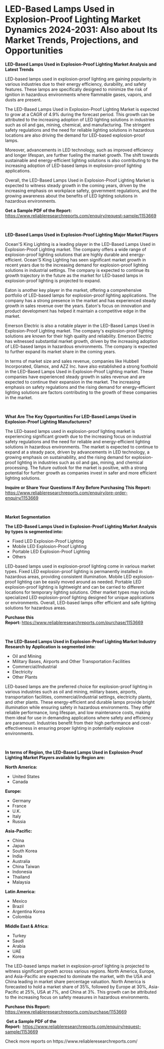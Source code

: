<p><h1>LED-Based Lamps Used in Explosion-Proof Lighting Market Dynamics 2024-2031: Also about Its Market Trends, Projections, and Opportunities</h1></p><p><strong>LED-Based Lamps Used in Explosion-Proof Lighting Market Analysis and Latest Trends</strong></p>
<p><p>LED-based lamps used in explosion-proof lighting are gaining popularity in various industries due to their energy efficiency, durability, and safety features. These lamps are specifically designed to minimize the risk of ignition in hazardous environments where flammable gases, vapors, and dusts are present.</p><p>The LED-Based Lamps Used in Explosion-Proof Lighting Market is expected to grow at a CAGR of 4.9% during the forecast period. This growth can be attributed to the increasing adoption of LED lighting solutions in industries such as oil and gas, mining, chemical, and manufacturing. The stringent safety regulations and the need for reliable lighting solutions in hazardous locations are also driving the demand for LED-based explosion-proof lamps.</p><p>Moreover, advancements in LED technology, such as improved efficiency and longer lifespan, are further fueling the market growth. The shift towards sustainable and energy-efficient lighting solutions is also contributing to the increasing adoption of LED-based lamps in explosion-proof lighting applications.</p><p>Overall, the LED-Based Lamps Used in Explosion-Proof Lighting Market is expected to witness steady growth in the coming years, driven by the increasing emphasis on workplace safety, government regulations, and the growing awareness about the benefits of LED lighting solutions in hazardous environments.</p></p>
<p><strong>Get a Sample PDF of the Report:&nbsp;</strong> <a href="https://www.reliableresearchreports.com/enquiry/request-sample/1153669">https://www.reliableresearchreports.com/enquiry/request-sample/1153669</a></p>
<p>&nbsp;</p>
<p><strong>LED-Based Lamps Used in Explosion-Proof Lighting Major Market Players</strong></p>
<p><p>Ocean'S King Lighting is a leading player in the LED-Based Lamps Used in Explosion-Proof Lighting market. The company offers a wide range of explosion-proof lighting solutions that are highly durable and energy-efficient. Ocean'S King Lighting has seen significant market growth in recent years due to the increasing demand for explosion-proof lighting solutions in industrial settings. The company is expected to continue its growth trajectory in the future as the market for LED-based lamps in explosion-proof lighting is projected to expand.</p><p>Eaton is another key player in the market, offering a comprehensive portfolio of LED-based lamps for explosion-proof lighting applications. The company has a strong presence in the market and has experienced steady growth in sales revenue over the years. Eaton's focus on innovation and product development has helped it maintain a competitive edge in the market.</p><p>Emerson Electric is also a notable player in the LED-Based Lamps Used in Explosion-Proof Lighting market. The company's explosion-proof lighting solutions are known for their high quality and reliability. Emerson Electric has witnessed substantial market growth, driven by the increasing adoption of LED-based lamps in hazardous environments. The company is expected to further expand its market share in the coming years.</p><p>In terms of market size and sales revenue, companies like Hubbell Incorporated, Glamox, and AZZ Inc. have also established a strong foothold in the LED-Based Lamps Used in Explosion-Proof Lighting market. These companies have experienced steady growth in sales revenue and are expected to continue their expansion in the market. The increasing emphasis on safety regulations and the rising demand for energy-efficient lighting solutions are factors contributing to the growth of these companies in the market.</p></p>
<p>&nbsp;</p>
<p><strong>What Are The Key Opportunities For LED-Based Lamps Used in Explosion-Proof Lighting Manufacturers?</strong></p>
<p><p>The LED-based lamps used in explosion-proof lighting market is experiencing significant growth due to the increasing focus on industrial safety regulations and the need for reliable and energy-efficient lighting solutions in hazardous environments. The market is expected to continue to expand at a steady pace, driven by advancements in LED technology, a growing emphasis on sustainability, and the rising demand for explosion-proof lighting in industries such as oil and gas, mining, and chemical processing. The future outlook for the market is positive, with a strong potential for further growth as companies invest in safer and more efficient lighting solutions.</p></p>
<p><strong>Inquire or Share Your Questions If Any Before Purchasing This Report:</strong> <a href="https://www.reliableresearchreports.com/enquiry/pre-order-enquiry/1153669">https://www.reliableresearchreports.com/enquiry/pre-order-enquiry/1153669</a></p>
<p>&nbsp;</p>
<p><strong>Market Segmentation</strong></p>
<p><strong>The LED-Based Lamps Used in Explosion-Proof Lighting Market Analysis by types is segmented into:</strong></p>
<p><ul><li>Fixed LED Explosion-Proof Lighting</li><li>Mobile LED Explosion-Proof Lighting</li><li>Portable LED Explosion-Proof Lighting</li><li>Others</li></ul></p>
<p><p>LED-based lamps used in explosion-proof lighting come in various market types. Fixed LED explosion-proof lighting is permanently installed in hazardous areas, providing consistent illumination. Mobile LED explosion-proof lighting can be easily moved around as needed. Portable LED explosion-proof lighting is lightweight and can be carried to different locations for temporary lighting solutions. Other market types may include specialized LED explosion-proof lighting designed for unique applications or environments. Overall, LED-based lamps offer efficient and safe lighting solutions for hazardous areas.</p></p>
<p><strong>Purchase this Report:&nbsp;</strong><a href="https://www.reliableresearchreports.com/purchase/1153669">https://www.reliableresearchreports.com/purchase/1153669</a></p>
<p>&nbsp;</p>
<p><strong>The LED-Based Lamps Used in Explosion-Proof Lighting Market Industry Research by Application is segmented into:</strong></p>
<p><ul><li>Oil and Mining</li><li>Military Bases, Airports and Other Transportation Facilities</li><li>Commercial/Industrial</li><li>Electricity</li><li>Other Plants</li></ul></p>
<p><p>LED-based lamps are the preferred choice for explosion-proof lighting in various industries such as oil and mining, military bases, airports, transportation facilities, commercial/industrial settings, electricity plants, and other plants. These energy-efficient and durable lamps provide bright illumination while ensuring safety in hazardous environments. They offer reliable performance, long lifespan, and low maintenance costs, making them ideal for use in demanding applications where safety and efficiency are paramount. Industries benefit from their high performance and cost-effectiveness in ensuring proper lighting in potentially explosive environments.</p></p>
<p>&nbsp;</p>
<p><strong>In terms of Region, the LED-Based Lamps Used in Explosion-Proof Lighting Market Players available by Region are:</strong></p>
<p>
    <p> <strong> North America: </strong>
        <ul>
            <li>United States</li>
            <li>Canada</li>
        </ul>
        </p> 
    <p> <strong> Europe: </strong>
        <ul>
            <li>Germany</li>
            <li>France</li>
            <li>U.K.</li>
            <li>Italy</li>
            <li>Russia</li>
        </ul>
        </p> 
    <p> <strong> Asia-Pacific: </strong>
        <ul>
            <li>China</li>
            <li>Japan</li>
            <li>South Korea</li>
            <li>India</li>
            <li>Australia</li>
            <li>China Taiwan</li>
            <li>Indonesia</li>
            <li>Thailand</li>
            <li>Malaysia</li>
        </ul>
        </p> 
    <p> <strong> Latin America: </strong>
        <ul>
            <li>Mexico</li>
            <li>Brazil</li>
            <li>Argentina Korea</li>
            <li>Colombia</li>
        </ul>
        </p> 
    <p> <strong> Middle East & Africa: </strong>
        <ul>
            <li>Turkey</li>
            <li>Saudi</li>
            <li>Arabia</li>
            <li>UAE</li>
            <li>Korea</li>
        </ul>
    </p>
    </p>
<p><p>The LED-based lamps market in explosion-proof lighting is projected to witness significant growth across various regions. North America, Europe, and Asia-Pacific are expected to dominate the market, with the USA and China leading in market share percentage valuation. North America is forecasted to hold a market share of 35%, followed by Europe at 30%, Asia-Pacific at 25%, USA at 7%, and China at 3%. This growth can be attributed to the increasing focus on safety measures in hazardous environments.</p></p>
<p><strong>Purchase this Report: </strong><a href="https://www.reliableresearchreports.com/purchase/1153669">https://www.reliableresearchreports.com/purchase/1153669</a></p>
<p>&nbsp;<strong>Get a Sample PDF of the Report:&nbsp;&nbsp;</strong><a href="https://www.reliableresearchreports.com/enquiry/request-sample/1153669">https://www.reliableresearchreports.com/enquiry/request-sample/1153669</a></p>
<p><strong></strong></p>
<p>Check more reports on https://www.reliableresearchreports.com/</p>